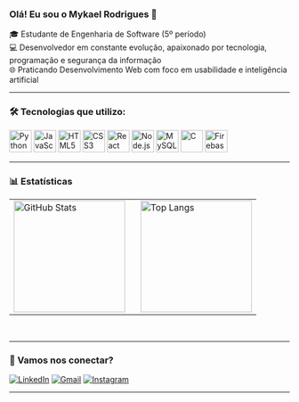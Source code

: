 ### Olá! Eu sou o Mykael Rodrigues 👋

🎓 Estudante de Engenharia de Software (5º período)  
💻 Desenvolvedor em constante evolução, apaixonado por tecnologia, programação e segurança da informação  
🌐 Praticando Desenvolvimento Web com foco em usabilidade e inteligência artificial

---

### 🛠️ Tecnologias que utilizo:

<p align="left">
  <img src="https://cdn.jsdelivr.net/gh/devicons/devicon/icons/python/python-original.svg" width="40" alt="Python"/>
  <img src="https://cdn.jsdelivr.net/gh/devicons/devicon/icons/javascript/javascript-original.svg" width="40" alt="JavaScript"/>
  <img src="https://cdn.jsdelivr.net/gh/devicons/devicon/icons/html5/html5-original.svg" width="40" alt="HTML5"/>
  <img src="https://cdn.jsdelivr.net/gh/devicons/devicon/icons/css3/css3-original.svg" width="40" alt="CSS3"/>
  <img src="https://cdn.jsdelivr.net/gh/devicons/devicon/icons/react/react-original.svg" width="40" alt="React"/>
  <img src="https://cdn.jsdelivr.net/gh/devicons/devicon/icons/nodejs/nodejs-original.svg" width="40" alt="Node.js"/>
  <img src="https://cdn.jsdelivr.net/gh/devicons/devicon/icons/mysql/mysql-original.svg" width="40" alt="MySQL"/>
  <img src="https://cdn.jsdelivr.net/gh/devicons/devicon/icons/c/c-original.svg" width="40" alt="C"/>
  <img src="https://cdn.jsdelivr.net/gh/devicons/devicon/icons/firebase/firebase-plain.svg" width="40" alt="Firebase"/>
</p>

---

### 📊 Estatísticas

<table>
  <tr>
    <td style="padding-right: 20px;">
      <img 
        alt="GitHub Stats" 
        height="200" 
        src="https://github-readme-stats.vercel.app/api?username=Mykael-r&show_icons=true&theme=tokyonight&include_all_commits=true&locale=pt-br" 
      />
    </td>
    <td>
      <img 
        alt="Top Langs" 
        height="200" 
        src="https://github-readme-stats.vercel.app/api/top-langs/?username=Mykael-r&theme=tokyonight&layout=compact&custom_title=Tecnologias&langs_count=9" 
      />
    </td>
  </tr>
</table>

<br clear="both" />

---

### 📲 Vamos nos conectar?
[![LinkedIn](https://img.shields.io/badge/-LinkedIn-0077B5?style=flat&logo=linkedin&logoColor=white)](https://www.linkedin.com/in/mykaell-rodrigues-a77a90236)
[![Gmail](https://img.shields.io/badge/-Gmail-D14836?style=flat&logo=gmail&logoColor=white)](mailto:mykaellsantana560@gmail.com)
[![Instagram](https://img.shields.io/badge/-Instagram-E4405F?style=flat&logo=instagram&logoColor=white)](https://instagram.com/r_mik4el)

---
